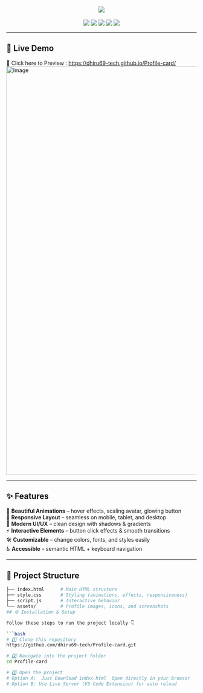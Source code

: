 <h1 align="center">
  <img src="https://readme-typing-svg.herokuapp.com?size=30&duration=3000&color=FF0080&center=true&vCenter=true&width=500&lines=✨+Responsive+Profile+Card+✨;Modern+UI+with+Animations;Clean,+Stylish+and+Responsive" />
</h1>

<p align="center">
  <img src="https://img.shields.io/badge/Responsive-Design-ff69b4?style=for-the-badge&logo=responsive&logoColor=white" />
  <img src="https://img.shields.io/badge/HTML5-orange?style=for-the-badge&logo=html5" />
  <img src="https://img.shields.io/badge/CSS3-blue?style=for-the-badge&logo=css3" />
  <img src="https://img.shields.io/badge/JavaScript-yellow?style=for-the-badge&logo=javascript" />
  <img src="https://img.shields.io/badge/License-MIT-green?style=for-the-badge" />
</p>

---

## 🚀 Live Demo  
🎥 Click here to  Preview : https://dhiru69-tech.github.io/Profile-card/
<img width="1920" height="1080" alt="Image" src="https://github.com/user-attachments/assets/16e39868-14fd-445b-b8f5-0dc0d9a53117" />

---

## ✨ Features  

🌈 **Beautiful Animations** – hover effects, scaling avatar, glowing button  
📱 **Responsive Layout** – seamless on mobile, tablet, and desktop  
🎨 **Modern UI/UX** – clean design with shadows & gradients  
⚡ **Interactive Elements** – button click effects & smooth transitions  
🛠 **Customizable** – change colors, fonts, and styles easily  
♿ **Accessible** – semantic HTML + keyboard navigation  

---

## 📂 Project Structure  

```bash
├── index.html      # Main HTML structure
├── style.css       # Styling (animations, effects, responsiveness)
├── script.js       # Interactive behavior
└── assets/         # Profile images, icons, and screenshots
## ⚙️ Installation & Setup  

Follow these steps to run the project locally 👇  

```bash
# 1️⃣ Clone this repository
https://github.com/dhiru69-tech/Profile-card.git

# 2️⃣ Navigate into the project folder
cd Profile-card

# 3️⃣ Open the project
# Option A:  Just Download index.html  Open directly in your browser
# Option B: Use Live Server (VS Code Extension) for auto reload

